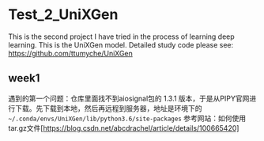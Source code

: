 # Test_2_UniXGen
This is the second project I have tried in the process of learning deep learning. This is the UniXGen model. Detailed study code please see: https://github.com/ttumyche/UniXGen

## week1
遇到的第一个问题：仓库里面找不到aiosignal包的 1.3.1 版本，于是从PIPY官网进行下载。先下载到本地，然后再远程到服务器，地址是环境下的`~/.conda/envs/UniXGen/lib/python3.6/site-packages`
参考网站：如何使用tar.gz文件[https://blog.csdn.net/abcdrachel/article/details/100665420]
